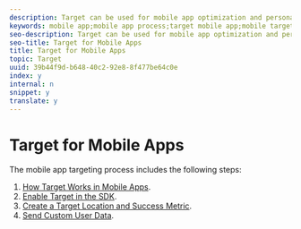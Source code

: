 ```yaml
---
description: Target can be used for mobile app optimization and personalization
keywords: mobile app;mobile app process;target mobile app;mobile target locations;mobile app success metrics
seo-description: Target can be used for mobile app optimization and personalization
seo-title: Target for Mobile Apps
title: Target for Mobile Apps
topic: Target
uuid: 39b44f9d-b648-40c2-92e8-8f477be64c0e
index: y
internal: n
snippet: y
translate: y
---
```


# Target for Mobile Apps

The mobile app targeting process includes the following steps: 


1. [ How Target Works in Mobile Apps](../c_target_mobile_app/c_mobile-how-target-works-mobile-apps.md#concept_6D18304659854571B7A5A71C33CD974C).
1. [ Enable Target in the SDK](../c_target_mobile_app/t_mobile_enable_target_in_sdk.md#task_FCA99AD0785A44E995468776AE76FE91).
1. [ Create a Target Location and Success Metric](../c_target_mobile_app/t_mobile-create-location-and-metric.md#task_A372B1C4C1814788BBBEE06259A0103B).
1. [ Send Custom User Data](../c_target_mobile_app/t_mobile-custom-user-data.md#task_779D60C519C04109A6C1FFA1ACFBA59E).

